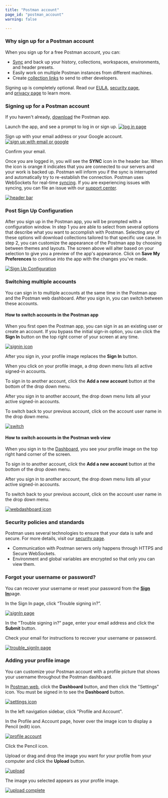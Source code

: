 ```yaml
---
title: "Postman account"
page_id: "postman_account"
warning: false

---
```


### Why sign up for a Postman account

When you sign up for a free Postman account, you can:

   *   [Sync](/docs/v6/postman/launching_postman/syncing) and back up your history, collections, workspaces, environments, and header presets.
   *   Easily work on multiple Postman instances from different machines.
   *   Create [collection links](/docs/v6/postman/collections/sharing_collections) to send to other developers.

Signing up is completely optional. Read our [EULA](https://www.getpostman.com/licenses/postman_base_app), [security page](https://www.getpostman.com/security), and [privacy page](https://www.getpostman.com/licenses/privacy) to learn more.

### Signing up for a Postman account

If you haven't already, [download](https://www.getpostman.com/apps) the Postman app.

Launch the app, and see a prompt to log in or sign up.
    [![log in page](https://s3.amazonaws.com/postman-static-getpostman-com/postman-docs/59135838.png)](https://s3.amazonaws.com/postman-static-getpostman-com/postman-docs/59135838.png)  

Sign up with your email address or your Google account.
    [![sign up with email or google](https://s3.amazonaws.com/postman-static-getpostman-com/postman-docs/signUp.png)](https://s3.amazonaws.com/postman-static-getpostman-com/postman-docs/signUp.png)  

Confirm your email.

Once you are logged in, you will see the **SYNC** icon in the header bar. When the icon is orange it indicates that you are connected to our servers and your work is backed up. Postman will inform you if the sync is interrupted and automatically try to re-establish the connection. Postman uses WebSockets for real-time [syncing](/docs/v6/postman/launching_postman/syncing). If you are experiencing issues with syncing, you can file an issue with our [support center](https://support.getpostman.com/hc/en-us).

[![header bar](https://s3.amazonaws.com/postman-static-getpostman-com/postman-docs/postman+header+sync+5-10-18.png)](https://s3.amazonaws.com/postman-static-getpostman-com/postman-docs/postman+header+sync+5-10-18.png)

### Post Sign Up Configuration

After you sign up in the Postman app, you will be prompted with a configuration window. In step 1 you are able to select from several options that describe what you want to accomplish with Postman. Selecting any of these options will download collections tailored to that specific use case. In step 2, you can customize the appearance of the Postman app by choosing between themes and layouts. The screen above will alter based on your selection to give you a preview of the app's appearance. Click on **Save My Preferences** to continue into the app with the changes you've made. 

[![Sign Up Configuration](https://s3.amazonaws.com/postman-static-getpostman-com/postman-docs/docs6.1update/Screen+Shot+2018-05-09+at+6.13.04+PM.png)](https://s3.amazonaws.com/postman-static-getpostman-com/postman-docs/docs6.1update/Screen+Shot+2018-05-09+at+6.13.04+PM.png)

### Switching multiple accounts

You can sign in to multiple accounts at the same time in the Postman app and the Postman web dashboard. After you sign in, you can switch between these accounts. 

#### How to switch accounts in the Postman app 

When you first open the Postman app, you can sign in as an existing user or create an account. 
If you bypass the initial sign-in option, you can click the **Sign In** button on the top right corner of your screen at any time.

[![signin icon](https://s3.amazonaws.com/postman-static-getpostman-com/postman-docs/WS-basic-white.png)](https://s3.amazonaws.com/postman-static-getpostman-com/postman-docs/WS-basic-white.png)

After you sign in, your profile image replaces the **Sign In** button.

When you click on your profile image, a drop down menu lists all active signed-in accounts.

To sign in to another account, click the **Add a new account** button at the bottom of the drop down menu.

After you sign in to another account, the drop down menu lists all your active signed-in accounts.

To switch back to your previous account, click on the account user name in the drop down menu.

[![switch](https://s3.amazonaws.com/postman-static-getpostman-com/postman-docs/WS-switchProfiles-app-white1.png)](https://s3.amazonaws.com/postman-static-getpostman-com/postman-docs/WS-switchProfiles-app-white1.png)

#### How to switch accounts in the Postman web view

When you sign in to the [Dashboard](https://go.postman.co/me/collections), you see your profile image on the top right hand corner of the screen.  

To sign in to another account, click the **Add a new account** button at the bottom of the drop down menu.

After you sign in to another account, the drop down menu lists all your active signed-in accounts.

To switch back to your previous account, click on the account user name in the drop down menu.

[![webdashboard icon](https://s3.amazonaws.com/postman-static-getpostman-com/postman-docs/WS-switchProfiles-webDashboard-2.png)](https://s3.amazonaws.com/postman-static-getpostman-com/postman-docs/WS-switchProfiles-webDashboard-2.png)


### Security policies and standards

Postman uses several technologies to ensure that your data is safe and secure. For more details, visit our [security page](https://www.getpostman.com/security).

   *   Communication with Postman servers only happens through HTTPS and Secure WebSockets.
   *   Environment and global variables are encrypted so that only you can view them.

### Forgot your username or password?

You can recover your username or reset your password from the [**Sign In**](https://identity.getpostman.com/login)page. 

In the Sign In page, click “Trouble signing in?”.

[![signIn page](https://s3.amazonaws.com/postman-static-getpostman-com/postman-docs/WS-SignInPage1-a.png)](https://s3.amazonaws.com/postman-static-getpostman-com/postman-docs/WS-SignInPage1-a.png)

In the "Trouble signing in?" page, enter your email address and click the **Submit** button.
   
Check your email for instructions to recover your username or password.

[![trouble_signIn page](https://s3.amazonaws.com/postman-static-getpostman-com/postman-docs/WS-signIn_trouble.png)](https://s3.amazonaws.com/postman-static-getpostman-com/postman-docs/WS-signIn_trouble.png)

### Adding your profile image

You can customize your Postman account with a profile picture that shows your username throughout the Postman dashboard.

In [Postman web](https://www.getpostman.com/), click the **Dashboard** button, and then click the "Settings" icon. You must be signed in to see the **Dashboard** button.

[![settings icon](https://s3.amazonaws.com/postman-static-getpostman-com/postman-docs/settings-icon.png)](https://s3.amazonaws.com/postman-static-getpostman-com/postman-docs/settings-icon.png)

In the left navigation sidebar, click "Profile and Account".

In the Profile and Account page, hover over the image icon to display a Pencil (edit) icon.

[![profile account](https://s3.amazonaws.com/postman-static-getpostman-com/postman-docs/WS-profile-account-page2.png)](https://s3.amazonaws.com/postman-static-getpostman-com/postman-docs/WS-profile-account-page2.png)

Click the Pencil icon.

Upload or drag and drop the image you want for your profile from your computer and click the **Upload** button.

[![upload](https://s3.amazonaws.com/postman-static-getpostman-com/postman-docs/WS-upload-image1.png)](https://s3.amazonaws.com/postman-static-getpostman-com/postman-docs/WS-upload-image1.png)

The image you selected appears as your profile image.

[![upload complete](https://s3.amazonaws.com/postman-static-getpostman-com/postman-docs/WS-profile-pic-complete1-a.png)](https://s3.amazonaws.com/postman-static-getpostman-com/postman-docs/WS-profile-pic-complete1-a.png)
